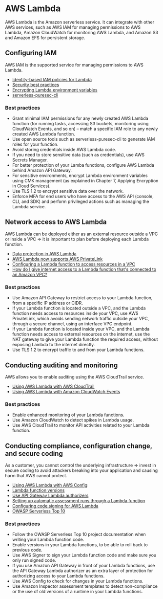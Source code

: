 # AWS Lambda

AWS Lambda is the Amazon serverless service. It can integrate with other AWS services, such as AWS IAM for managing permissions to AWS Lambda, Amazon CloudWatch for monitoring AWS Lambda, and Amazon S3 and Amazon EFS for persistent storage.

## Configuring IAM

AWS IAM is the supported service for managing permissions to AWS Lambda.

* [Identity-based IAM policies for Lambda](https://docs.aws.amazon.com/lambda/latest/dg/access-control-identity-based.html)
* [Security best practices](https://docs.aws.amazon.com/whitepapers/latest/serverless-architectures-lambda/security-best-practices.html)
* [Encrypting Lambda environment variables](https://docs.aws.amazon.com/whitepapers/latest/kms-best-practices/encrypting-lambda-environment-variables.html)
* [serverless-puresec-cli](https://github.com/puresec/serverless-puresec-cli)

### Best practices

* Grant minimal IAM permissions for any newly created AWS Lambda function (for running tasks, accessing S3 buckets, monitoring using CloudWatch Events, and so on) – match a specific IAM role to any newly created AWS Lambda function.
* Use open source tools such as serverless-puresec-cli to generate IAM roles for your function.
* Avoid storing credentials inside AWS Lambda code.
* If you need to store sensitive data (such as credentials), use AWS Secrets Manager.
* For better protection of your Lamba functions, configure AWS Lambda behind Amazon API Gateway.
* For sensitive environments, encrypt Lambda environment variables using CMK management (as explained in Chapter 7, Applying Encryption in Cloud Services).
* Use TLS 1.2 to encrypt sensitive data over the network.
* Enforce MFA for end users who have access to the AWS API (console, CLI, and SDK) and perform privileged actions such as managing the Lambda service.


## Network access to AWS Lambda

AWS Lambda can be deployed either as an external resource outside a VPC or inside a VPC => it is important to plan before deploying each Lambda function.

* [Data protection in AWS Lambda](https://docs.aws.amazon.com/lambda/latest/dg/security-dataprotection.html)
* [AWS Lambda now supports AWS PrivateLink](https://aws.amazon.com/about-aws/whats-new/2020/10/aws-lambda-now-supports-aws-privatelink/)
* [Configuring a Lambda function to access resources in a VPC](https://docs.aws.amazon.com/lambda/latest/dg/configuration-vpc.html)
* [How do I give internet access to a Lambda function that's connected to an Amazon VPC?](https://aws.amazon.com/premiumsupport/knowledge-center/internet-access-lambda-function/)

### Best practices

* Use Amazon API Gateway to restrict access to your Lambda function, from a specific IP address or CIDR.
* If your Lambda function is located outside a VPC, and the Lambda function needs access to resources inside your VPC, use AWS PrivateLink, which avoids sending network traffic outside your VPC, through a secure channel, using an interface VPC endpoint.
* If your Lambda function is located inside your VPC, and the Lambda function needs access to external resources on the internet, use the NAT gateway to give your Lambda function the required access, without exposing Lambda to the internet directly.
* Use TLS 1.2 to encrypt traffic to and from your Lambda functions.

## Conducting auditing and monitoring

AWS allows you to enable auditing using the AWS CloudTrail service.

* [Using AWS Lambda with AWS CloudTrail](https://docs.aws.amazon.com/lambda/latest/dg/with-cloudtrail.html)
* [Using AWS Lambda with Amazon CloudWatch Events](https://docs.aws.amazon.com/lambda/latest/dg/services-cloudwatchevents.html)

### Best practices

* Enable enhanced monitoring of your Lambda functions.
* Use Amazon CloudWatch to detect spikes in Lambda usage.
* Use AWS CloudTrail to monitor API activities related to your Lambda function.

## Conducting compliance, configuration change, and secure coding

As a customer, you cannot control the underlying infrastructure => invest in secure coding to avoid attackers breaking into your application and causing harm that AWS cannot protect.

* [Using AWS Lambda with AWS Config](https://docs.aws.amazon.com/lambda/latest/dg/services-config.html)
* [Lambda function versions](https://docs.aws.amazon.com/lambda/latest/dg/configuration-versions.html)
* [Use API Gateway Lambda authorizers](https://docs.aws.amazon.com/apigateway/latest/developerguide/apigateway-use-lambda-authorizer.html)
* [Setting up automatic assessment runs through a Lambda function](https://docs.aws.amazon.com/inspector/latest/userguide/inspector_assessments.html#assessment_runs-schedule)
* [Configuring code signing for AWS Lambda](https://docs.aws.amazon.com/lambda/latest/dg/configuration-codesigning.html)
* [OWASP Serverless Top 10](https://owasp.org/www-project-serverless-top-10/)

### Best practices

* Follow the OWASP Serverless Top 10 project documentation when writing your Lambda function code.
* Enable versions in your Lambda functions, to be able to roll back to previous code.
* Use AWS Signer to sign your Lambda function code and make sure you only run signed code.
* If you use Amazon API Gateway in front of your Lambda functions, use the API Gateway Lambda authorizer as an extra layer of protection for authorizing access to your Lambda functions.
* Use AWS Config to check for changes in your Lambda functions.
* Use Amazon Inspector assessment templates to detect non-compliance or the use of old versions of a runtime in your Lambda functions.
